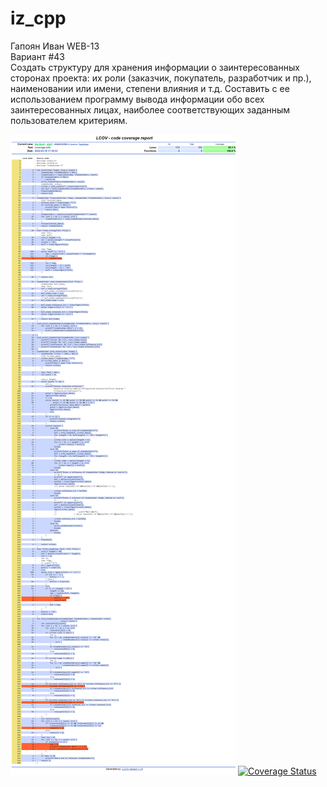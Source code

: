 # iz_cpp
Гапоян Иван WEB-13  
Вариант #43  
Создать структуру для хранения информации о заинтересованных сторонах проекта: их роли (заказчик, покупатель, разработчик и пр.), наименовании или имени, степени влияния и т.д. Составить с ее использованием программу вывода информации обо всех заинтересованных лицах, наиболее соответствующих заданным пользователем критериям.

![](2022-03-18_20-43-00.png)
[![Coverage Status](https://coveralls.io/repos/github/Loen15/iz_cpp/badge.svg)](https://coveralls.io/github/Loen15/iz_cpp)